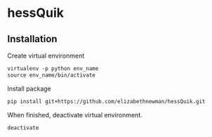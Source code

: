# hessQuik


## Installation

Create virtual environment

```html
virtualenv -p python env_name
source env_name/bin/activate
```


Install package

[comment]: <> (https://adamj.eu/tech/2019/03/11/pip-install-from-a-git-repository/)
```html
pip install git+https://github.com/elizabethnewman/hessQuik.git
```

When finished, deactivate virtual environment.

```html
deactivate
```
